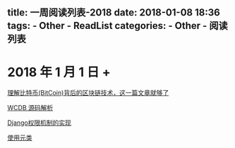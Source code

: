 title: 一周阅读列表-2018
date: 2018-01-08 18:36
tags:
    - Other
    - ReadList
categories:
    - Other
    - 阅读列表
---

# 2018 年 1 月 1 日 + 

[理解比特币(BitCoin)背后的区块链技术，这一篇文章就够了](https://mp.weixin.qq.com/s/SqEHBOZUZ6UzFhrccLm39A)

[WCDB 源码解析](http://xiangwangfeng.com/2018/01/08/WCDB-%E6%BA%90%E7%A0%81%E8%A7%A3%E6%9E%90/)

[Django权限机制的实现](https://www.jianshu.com/p/01126437e8a4)

[使用元类](https://www.liaoxuefeng.com/wiki/0014316089557264a6b348958f449949df42a6d3a2e542c000/0014319106919344c4ef8b1e04c48778bb45796e0335839000)
